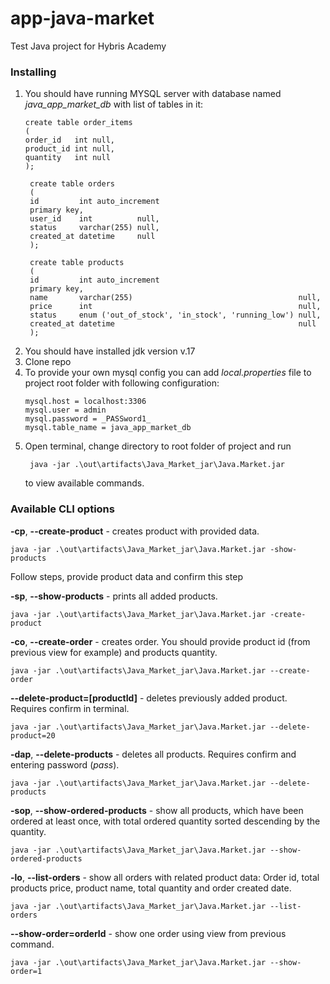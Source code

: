 # app-java-market
Test Java project for Hybris Academy

### Installing
1. You should have running MYSQL server with database named *java_app_market_db* with list of tables in it:
    ```mysql
    create table order_items
    (
    order_id   int null,
    product_id int null,
    quantity   int null
    );
    ```
   ```mysql
    create table orders
    (
    id         int auto_increment
    primary key,
    user_id    int          null,
    status     varchar(255) null,
    created_at datetime     null
    );
    ```
   ```mysql
    create table products
    (
    id         int auto_increment
    primary key,
    name       varchar(255)                                     null,
    price      int                                              null,
    status     enum ('out_of_stock', 'in_stock', 'running_low') null,
    created_at datetime                                         null
    );
    ```
2. You should have installed jdk version v.17
3. Clone repo
4. To provide your own mysql config you can add *local.properties* file to project root folder with following configuration:
   ```
   mysql.host = localhost:3306
   mysql.user = admin
   mysql.password = _PASSword1_
   mysql.table_name = java_app_market_db
   ```
5. Open terminal, change directory to root folder of project and run 
   ```
    java -jar .\out\artifacts\Java_Market_jar\Java.Market.jar
    ```
   to view available commands.


### Available CLI options
**-cp**, **--create-product** - creates product with provided data.
```
java -jar .\out\artifacts\Java_Market_jar\Java.Market.jar -show-products
```
Follow steps, provide product data and confirm this step

**-sp**, **--show-products** - prints all added products.
```
java -jar .\out\artifacts\Java_Market_jar\Java.Market.jar -create-product
```

**-co**, **--create-order** - creates order. You should provide product id (from previous view for example) and products quantity.
```
java -jar .\out\artifacts\Java_Market_jar\Java.Market.jar --create-order
```

**--delete-product=[productId]** - deletes previously added product. Requires confirm in terminal.
```
java -jar .\out\artifacts\Java_Market_jar\Java.Market.jar --delete-product=20
```

**-dap**, **--delete-products** - deletes all products. Requires confirm and entering password (*pass*).
```
java -jar .\out\artifacts\Java_Market_jar\Java.Market.jar --delete-products
```

**-sop**, **--show-ordered-products** - show all products, which have been ordered at least once, with total ordered
quantity sorted descending by the quantity.
```
java -jar .\out\artifacts\Java_Market_jar\Java.Market.jar --show-ordered-products
```

**-lo**, **--list-orders** - show all orders with related product data: Order id, total products price, product name, total quantity and order created date.
```
java -jar .\out\artifacts\Java_Market_jar\Java.Market.jar --list-orders
```

**--show-order=orderId** - show one order using view from previous command.
```
java -jar .\out\artifacts\Java_Market_jar\Java.Market.jar --show-order=1
```